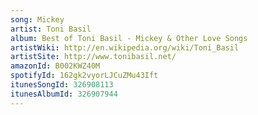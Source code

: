 ```yaml
---
song: Mickey
artist: Toni Basil
album: Best of Toni Basil - Mickey & Other Love Songs
artistWiki: http://en.wikipedia.org/wiki/Toni_Basil
artistSite: http://www.tonibasil.net/
amazonId: B002KWZ40M
spotifyId: 162gk2vyorLJCuZMu43Ift
itunesSongId: 326908113
itunesAlbumId: 326907944
---
```

